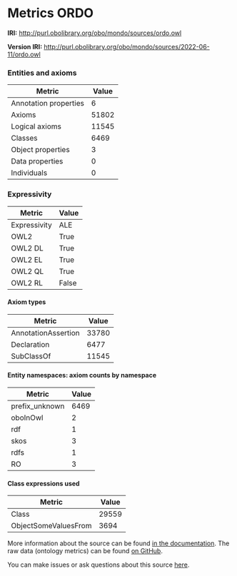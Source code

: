 # Metrics ORDO

**IRI:** http://purl.obolibrary.org/obo/mondo/sources/ordo.owl

**Version IRI:** http://purl.obolibrary.org/obo/mondo/sources/2022-06-11/ordo.owl

### Entities and axioms

| Metric | Value |
| ------ | ----- |
| Annotation properties | 6 |
| Axioms | 51802 |
| Logical axioms | 11545 |
| Classes | 6469 |
| Object properties | 3 |
| Data properties | 0 |
| Individuals | 0 |


### Expressivity

| Metric | Value |
| ------ | ----- |
| Expressivity | ALE |
| OWL2 | True |
| OWL2 DL | True |
| OWL2 EL | True |
| OWL2 QL | True |
| OWL2 RL | False |

#### Axiom types

| Metric | Value |
| ------ | ----- |
| AnnotationAssertion | 33780 |
| Declaration | 6477 |
| SubClassOf | 11545 |


#### Entity namespaces: axiom counts by namespace

| Metric | Value |
| ------ | ----- |
| prefix_unknown | 6469 |
| oboInOwl | 2 |
| rdf | 1 |
| skos | 3 |
| rdfs | 1 |
| RO | 3 |


#### Class expressions used

| Metric | Value |
| ------ | ----- |
| Class | 29559 |
| ObjectSomeValuesFrom | 3694 |


More information about the source can be found [in the documentation](../sources.md). The raw data (ontology metrics) can be found [on GitHub](https://github.com/monarch-initiative/mondo-ingest/tree/main/src/ontology/metadata).

You can make issues or ask questions about this source [here](https://github.com/monarch-initiative/mondo-ingest/issues).

